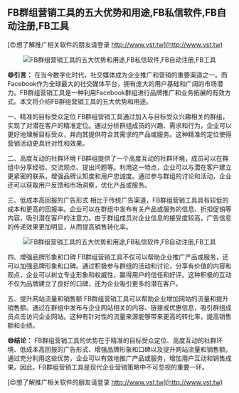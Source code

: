 ## **FB群组营销工具的五大优势和用途,FB私信软件,FB自动注册,FB工具**

[😍想了解推广相关软件的朋友请登录 http://www.vst.tw](http://www.vst.tw)

 <center><img src="https://vst.tw/MP4/tuiguang/png/1.png" alt="FB群组营销工具的五大优势和用途,FB私信软件,FB自动注册,FB工具"></center>

**😄引言：**
在当今数字化时代，社交媒体成为企业推广和营销的重要渠道之一。而Facebook作为全球最大的社交媒体平台，拥有庞大的用户基础和广阔的市场潜力。FB群组营销工具是一种利用Facebook群组进行品牌推广和业务拓展的有效方式。本文将介绍FB群组营销工具的五大优势和用途。

一、精准的目标受众定位
FB群组营销工具通过加入与目标受众兴趣相关的群组，实现了对潜在客户的精准定位。通过分析群组成员的兴趣、需求和行为，企业可以更好地理解目标受众，并向其提供符合其需求的产品或服务。这种精准的定位使得营销活动更具针对性和效果。

二、高度互动的社群环境
FB群组提供了一个高度互动的社群环境，成员可以在群组中分享经验、交流观点、提出问题等。利用这一特点，企业可以与潜在客户建立更紧密的联系，增强品牌认知度和用户忠诚度。通过参与群组的讨论和活动，企业还可以获取用户反馈和市场洞察，优化产品或服务。

三、低成本高回报的广告形式
相比于传统广告渠道，FB群组营销工具具有较低的成本和更高的回报率。企业可以在群组中发布有关产品或服务的信息、折扣促销等内容，吸引潜在客户的注意力。由于群组成员对企业信息的接受度较高，广告信息的传递效果更加明显，从而提高销售转化率。

 <center><img src="https://vst.tw/MP4/tuiguang/png/2.png" alt="FB群组营销工具的五大优势和用途,FB私信软件,FB自动注册,FB工具"></center>

四、增强品牌形象和口碑
FB群组营销工具不仅可以帮助企业推广产品或服务，还可以加强品牌形象和口碑。通过积极参与群组的活动和讨论，分享有价值的内容和观点，企业可以树立专业形象和权威性，赢得用户的信任和好评。这种积极的互动不仅为品牌建立了良好的口碑，还为企业吸引更多的潜在客户。

五、提升网站流量和销售额
FB群组营销工具可以帮助企业增加网站的流量和提升销售额。通过在群组中发布与企业网站相关的内容、链接或优惠信息，吸引群组成员点击访问企业网站。这种有针对性的流量来源能够带来更高的转化率，提高销售额和业绩。

**😄结论：**
FB群组营销工具的优势在于精准的目标受众定位、高度互动的社群环境、低成本高回报的广告形式、增强品牌形象和口碑以及提升网站流量和销售额。通过充分利用这些优势，企业可以有效地推广产品或服务，增加用户互动和销售成果。因此，FB群组营销工具是现代企业营销策略中不可忽视的重要一环。

[😍想了解推广相关软件的朋友请登录 http://www.vst.tw](http://www.vst.tw)




